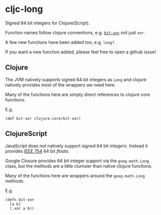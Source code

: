 # cljc-long

Signed 64 bit integers for Clojure(Script).

Function names follow clojure conventions, e.g. [`bit-xor`](https://clojuredocs.org/clojure.core/bit-xor) not just `xor`.

A few new functions have been added too, e.g. `long?`.

If you want a new function added, please feel free to open a github issue!

## Clojure

The JVM natively supports signed 64 bit integers as `Long` and clojure natively provides most of the wrappers we need here.

Many of the functions here are simply direct references to clojure core functions.

E.g.

```
(def bit-xor clojure.core/bit-xor)
```

## ClojureScript

JavaScript does _not_ natively support signed 64 bit _integers_. Instead it provides [IEEE 754](https://en.wikipedia.org/wiki/Double-precision_floating-point_format) 64 bit _floats_.

Google Closure provides 64 bit integer support via the `goog.math.Long` class, but the methods are a little clumsier than native clojure functions.

Many of the functions here are wrappers around the `goog.math.Long` methods.

E.g.

```
(defn bit-xor
  [a b]
  (.xor a b))
```
